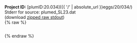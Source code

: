 **Project ID:** [plumID:20.034]({{ '/' | absolute_url }}eggs/20/034/)  
Stderr for source:  plumed_SL23.dat   
(download [zipped raw stdout](plumed_SL23.dat.plumed.stdout.txt.zip))  
{% raw %}
<pre>
</pre>
{% endraw %}
